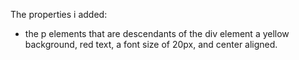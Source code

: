 The properties i added:

- the p elements that are descendants of the div element a yellow background, red text, a font size of 20px, and center aligned.